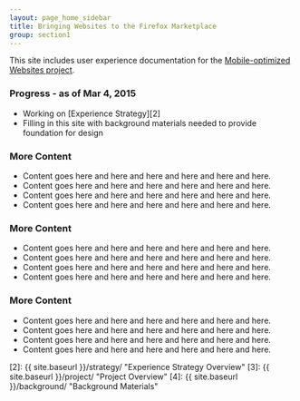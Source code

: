 ```yaml
---
layout: page_home_sidebar
title: Bringing Websites to the Firefox Marketplace
group: section1
---
```


This site includes user experience documentation for the <a target="_blank" href="https://wiki.mozilla.org/Marketplace/Mobile_Optimized_Websites" title="Go to this project's wiki page">Mobile-optimized Websites project</a>.

### Progress - as of Mar 4, 2015 
* Working on [Experience Strategy][2]
* Filling in this site with background materials needed to provide foundation for design

### More Content 
* Content goes here and here and here and here and here and here.
* Content goes here and here and here and here and here and here.
* Content goes here and here and here and here and here and here.
* Content goes here and here and here and here and here and here.

### More Content 
* Content goes here and here and here and here and here and here.
* Content goes here and here and here and here and here and here.
* Content goes here and here and here and here and here and here.
* Content goes here and here and here and here and here and here.

### More Content 
* Content goes here and here and here and here and here and here.
* Content goes here and here and here and here and here and here.
* Content goes here and here and here and here and here and here.
* Content goes here and here and here and here and here and here.




[1]: https://wiki.mozilla.org/Marketplace/Mobile_Optimized_Websites "Go to this project's wiki page"
[2]: {{ site.baseurl }}/strategy/ "Experience Strategy Overview"
[3]: {{ site.baseurl }}/project/ "Project Overview"
[4]: {{ site.baseurl }}/background/ "Background Materials"